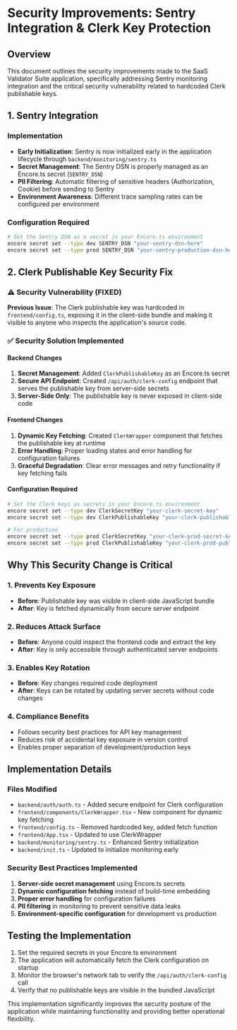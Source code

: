 # Security Improvements: Sentry Integration & Clerk Key Protection

## Overview
This document outlines the security improvements made to the SaaS Validator Suite application, specifically addressing Sentry monitoring integration and the critical security vulnerability related to hardcoded Clerk publishable keys.

## 1. Sentry Integration

### Implementation
- **Early Initialization**: Sentry is now initialized early in the application lifecycle through `backend/monitoring/sentry.ts`
- **Secret Management**: The Sentry DSN is properly managed as an Encore.ts secret (`SENTRY_DSN`)
- **PII Filtering**: Automatic filtering of sensitive headers (Authorization, Cookie) before sending to Sentry
- **Environment Awareness**: Different trace sampling rates can be configured per environment

### Configuration Required
```bash
# Set the Sentry DSN as a secret in your Encore.ts environment
encore secret set --type dev SENTRY_DSN "your-sentry-dsn-here"
encore secret set --type prod SENTRY_DSN "your-sentry-production-dsn-here"
```

## 2. Clerk Publishable Key Security Fix

### ⚠️ Security Vulnerability (FIXED)
**Previous Issue**: The Clerk publishable key was hardcoded in `frontend/config.ts`, exposing it in the client-side bundle and making it visible to anyone who inspects the application's source code.

### ✅ Security Solution Implemented

#### Backend Changes
1. **Secret Management**: Added `ClerkPublishableKey` as an Encore.ts secret
2. **Secure API Endpoint**: Created `/api/auth/clerk-config` endpoint that serves the publishable key from server-side secrets
3. **Server-Side Only**: The publishable key is never exposed in client-side code

#### Frontend Changes
1. **Dynamic Key Fetching**: Created `ClerkWrapper` component that fetches the publishable key at runtime
2. **Error Handling**: Proper loading states and error handling for configuration failures
3. **Graceful Degradation**: Clear error messages and retry functionality if key fetching fails

#### Configuration Required
```bash
# Set the Clerk keys as secrets in your Encore.ts environment
encore secret set --type dev ClerkSecretKey "your-clerk-secret-key"
encore secret set --type dev ClerkPublishableKey "your-clerk-publishable-key"

# For production
encore secret set --type prod ClerkSecretKey "your-clerk-prod-secret-key"
encore secret set --type prod ClerkPublishableKey "your-clerk-prod-publishable-key"
```

## Why This Security Change is Critical

### 1. **Prevents Key Exposure**
- **Before**: Publishable key was visible in client-side JavaScript bundle
- **After**: Key is fetched dynamically from secure server endpoint

### 2. **Reduces Attack Surface**
- **Before**: Anyone could inspect the frontend code and extract the key
- **After**: Key is only accessible through authenticated server endpoints

### 3. **Enables Key Rotation**
- **Before**: Key changes required code deployment
- **After**: Keys can be rotated by updating server secrets without code changes

### 4. **Compliance Benefits**
- Follows security best practices for API key management
- Reduces risk of accidental key exposure in version control
- Enables proper separation of development/production keys

## Implementation Details

### Files Modified
- `backend/auth/auth.ts` - Added secure endpoint for Clerk configuration
- `frontend/components/ClerkWrapper.tsx` - New component for dynamic key fetching
- `frontend/config.ts` - Removed hardcoded key, added fetch function
- `frontend/App.tsx` - Updated to use ClerkWrapper
- `backend/monitoring/sentry.ts` - Enhanced Sentry initialization
- `backend/init.ts` - Updated to initialize monitoring early

### Security Best Practices Implemented
1. **Server-side secret management** using Encore.ts secrets
2. **Dynamic configuration fetching** instead of build-time embedding
3. **Proper error handling** for configuration failures
4. **PII filtering** in monitoring to prevent sensitive data leaks
5. **Environment-specific configuration** for development vs production

## Testing the Implementation
1. Set the required secrets in your Encore.ts environment
2. The application will automatically fetch the Clerk configuration on startup
3. Monitor the browser's network tab to verify the `/api/auth/clerk-config` call
4. Verify that no publishable keys are visible in the bundled JavaScript

This implementation significantly improves the security posture of the application while maintaining functionality and providing better operational flexibility.